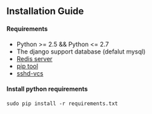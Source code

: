 ## Installation Guide

#### Requirements

* Python >= 2.5 && Python <= 2.7
* The django support database (defalut mysql)
* [Redis server ](http://redis.io/)
* [pip tool](https://pypi.python.org/pypi/pip)
* [sshd-vcs](https://github.com/epriestley/sshd-vcs)

#### Install python requirements
`sudo pip install -r requirements.txt`



